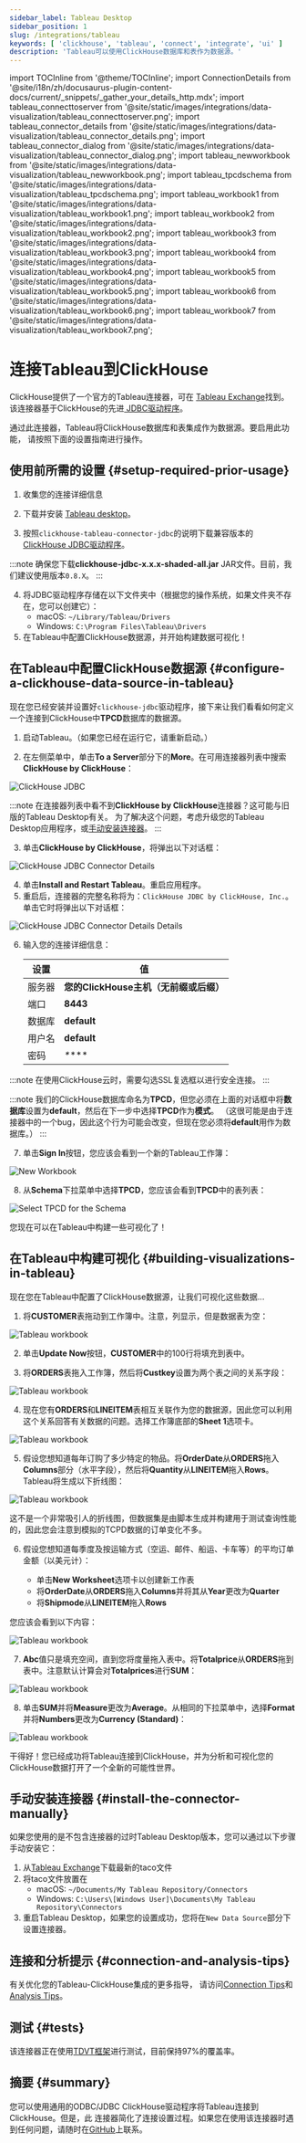 ```yaml
---
sidebar_label: Tableau Desktop
sidebar_position: 1
slug: /integrations/tableau
keywords: [ 'clickhouse', 'tableau', 'connect', 'integrate', 'ui' ]
description: 'Tableau可以使用ClickHouse数据库和表作为数据源。'
---
```

import TOCInline from '@theme/TOCInline';
import ConnectionDetails from '@site/i18n/zh/docusaurus-plugin-content-docs/current/_snippets/_gather_your_details_http.mdx';
import tableau_connecttoserver from '@site/static/images/integrations/data-visualization/tableau_connecttoserver.png';
import tableau_connector_details from '@site/static/images/integrations/data-visualization/tableau_connector_details.png';
import tableau_connector_dialog from '@site/static/images/integrations/data-visualization/tableau_connector_dialog.png';
import tableau_newworkbook from '@site/static/images/integrations/data-visualization/tableau_newworkbook.png';
import tableau_tpcdschema from '@site/static/images/integrations/data-visualization/tableau_tpcdschema.png';
import tableau_workbook1 from '@site/static/images/integrations/data-visualization/tableau_workbook1.png';
import tableau_workbook2 from '@site/static/images/integrations/data-visualization/tableau_workbook2.png';
import tableau_workbook3 from '@site/static/images/integrations/data-visualization/tableau_workbook3.png';
import tableau_workbook4 from '@site/static/images/integrations/data-visualization/tableau_workbook4.png';
import tableau_workbook5 from '@site/static/images/integrations/data-visualization/tableau_workbook5.png';
import tableau_workbook6 from '@site/static/images/integrations/data-visualization/tableau_workbook6.png';
import tableau_workbook7 from '@site/static/images/integrations/data-visualization/tableau_workbook7.png';


# 连接Tableau到ClickHouse

ClickHouse提供了一个官方的Tableau连接器，可在
[Tableau Exchange](https://exchange.tableau.com/products/1064)找到。
该连接器基于ClickHouse的先进[ JDBC驱动程序](/integrations/language-clients/java/jdbc)。

通过此连接器，Tableau将ClickHouse数据库和表集成作为数据源。要启用此功能，
请按照下面的设置指南进行操作。

<TOCInline toc={toc}/>

## 使用前所需的设置 {#setup-required-prior-usage}

1. 收集您的连接详细信息
   <ConnectionDetails />

2. 下载并安装 <a href="https://www.tableau.com/products/desktop/download" target="_blank">Tableau
   desktop</a>。
3. 按照`clickhouse-tableau-connector-jdbc`的说明下载兼容版本的
   <a href="https://github.com/ClickHouse/clickhouse-java/releases/" target="_blank">ClickHouse JDBC驱动程序</a>。

:::note
确保您下载**clickhouse-jdbc-x.x.x-shaded-all.jar** JAR文件。目前，我们建议使用版本`0.8.X`。
:::

4. 将JDBC驱动程序存储在以下文件夹中（根据您的操作系统，如果文件夹不存在，您可以创建它）：
    - macOS: `~/Library/Tableau/Drivers`
    - Windows: `C:\Program Files\Tableau\Drivers`
5. 在Tableau中配置ClickHouse数据源，并开始构建数据可视化！

## 在Tableau中配置ClickHouse数据源 {#configure-a-clickhouse-data-source-in-tableau}

现在您已经安装并设置好`clickhouse-jdbc`驱动程序，接下来让我们看看如何定义一个连接到ClickHouse中**TPCD**数据库的数据源。

1. 启动Tableau。（如果您已经在运行它，请重新启动。）

2. 在左侧菜单中，单击**To a Server**部分下的**More**。在可用连接器列表中搜索**ClickHouse by ClickHouse**：

<img alt="ClickHouse JDBC" src={tableau_connecttoserver}/>
<br/>

:::note
在连接器列表中看不到**ClickHouse by ClickHouse**连接器？这可能与旧版的Tableau Desktop有关。 
为了解决这个问题，考虑升级您的Tableau Desktop应用程序，或[手动安装连接器](#install-the-connector-manually)。
:::

3. 单击**ClickHouse by ClickHouse**，将弹出以下对话框：

<img alt="ClickHouse JDBC Connector Details" src={tableau_connector_details}/>
<br/>
 
4. 单击**Install and Restart Tableau**。重启应用程序。
5. 重启后，连接器的完整名称将为：`ClickHouse JDBC by ClickHouse, Inc.`。单击它时将弹出以下对话框：

<img alt="ClickHouse JDBC Connector Details Details" src={tableau_connector_dialog}/>
<br/>

6. 输入您的连接详细信息：

    | 设置        | 值                                                  |
    | ----------- |--------------------------------------------------------|
    | 服务器      | **您的ClickHouse主机（无前缀或后缀）**               |
    | 端口        | **8443**                                               |
    | 数据库      | **default**                                            |
    | 用户名      | **default**                                            |
    | 密码        | *\*****                                                |

:::note
在使用ClickHouse云时，需要勾选SSL复选框以进行安全连接。
:::
<br/>

:::note
我们的ClickHouse数据库命名为**TPCD**，但您必须在上面的对话框中将**数据库**设置为**default**，然后在下一步中选择**TPCD**作为**模式**。 （这很可能是由于连接器中的一个bug，因此这个行为可能会改变，但现在您必须将**default**用作为数据库。）
:::

7. 单击**Sign In**按钮，您应该会看到一个新的Tableau工作簿：

<img alt="New Workbook" src={tableau_newworkbook}/>
<br/>

8. 从**Schema**下拉菜单中选择**TPCD**，您应该会看到**TPCD**中的表列表：

<img alt="Select TPCD for the Schema" src={tableau_tpcdschema}/>
<br/>

您现在可以在Tableau中构建一些可视化了！

## 在Tableau中构建可视化 {#building-visualizations-in-tableau}

现在您在Tableau中配置了ClickHouse数据源，让我们可视化这些数据...

1. 将**CUSTOMER**表拖动到工作簿中。注意，列显示，但是数据表为空：

<img alt="Tableau workbook" src={tableau_workbook1}/>
<br/>

2. 单击**Update Now**按钮，**CUSTOMER**中的100行将填充到表中。

3. 将**ORDERS**表拖入工作簿，然后将**Custkey**设置为两个表之间的关系字段：

<img alt="Tableau workbook" src={tableau_workbook2}/>
<br/>

4. 现在您有**ORDERS**和**LINEITEM**表相互关联作为您的数据源，因此您可以利用这个关系回答有关数据的问题。选择工作簿底部的**Sheet 1**选项卡。

<img alt="Tableau workbook" src={tableau_workbook3}/>
<br/>

5. 假设您想知道每年订购了多少特定的物品。将**OrderDate**从**ORDERS**拖入**Columns**部分（水平字段），然后将**Quantity**从**LINEITEM**拖入**Rows**。Tableau将生成以下折线图：

<img alt="Tableau workbook" src={tableau_workbook4}/>
<br/>

这不是一个非常吸引人的折线图，但数据集是由脚本生成并构建用于测试查询性能的，因此您会注意到模拟的TCPD数据的订单变化不多。

6. 假设您想知道每季度及按运输方式（空运、邮件、船运、卡车等）的平均订单金额（以美元计）：

    - 单击**New Worksheet**选项卡以创建新工作表
    - 将**OrderDate**从**ORDERS**拖入**Columns**并将其从**Year**更改为**Quarter**
    - 将**Shipmode**从**LINEITEM**拖入**Rows**

您应该会看到以下内容：

<img alt="Tableau workbook" src={tableau_workbook5}/>
<br/>

7. **Abc**值只是填充空间，直到您将度量拖入表中。将**Totalprice**从**ORDERS**拖到表中。注意默认计算会对**Totalprices**进行**SUM**：

<img alt="Tableau workbook" src={tableau_workbook6}/>
<br/>

8. 单击**SUM**并将**Measure**更改为**Average**。从相同的下拉菜单中，选择**Format**并将**Numbers**更改为**Currency (Standard)**：

<img alt="Tableau workbook" src={tableau_workbook7}/>
<br/>

干得好！您已经成功将Tableau连接到ClickHouse，并为分析和可视化您的ClickHouse数据打开了一个全新的可能性世界。

## 手动安装连接器 {#install-the-connector-manually}

如果您使用的是不包含连接器的过时Tableau Desktop版本，您可以通过以下步骤手动安装它：

1. 从[Tableau Exchange](https://exchange.tableau.com/products/1064)下载最新的taco文件
2. 将taco文件放置在
   * macOS: `~/Documents/My Tableau Repository/Connectors`
   * Windows: `C:\Users\[Windows User]\Documents\My Tableau Repository\Connectors`
3. 重启Tableau Desktop，如果您的设置成功，您将在`New Data Source`部分下设置连接器。

## 连接和分析提示 {#connection-and-analysis-tips}

有关优化您的Tableau-ClickHouse集成的更多指导，
请访问[Connection Tips](/integrations/tableau/connection-tips)和[Analysis Tips](/integrations/tableau/analysis-tips)。

## 测试 {#tests}
该连接器正在使用[TDVT框架](https://tableau.github.io/connector-plugin-sdk/docs/tdvt)进行测试，目前保持97%的覆盖率。

## 摘要 {#summary}
您可以使用通用的ODBC/JDBC ClickHouse驱动程序将Tableau连接到ClickHouse。但是，此
连接器简化了连接设置过程。如果您在使用该连接器时遇到任何问题，请随时在<a href="https://github.com/ClickHouse/clickhouse-tableau-connector-jdbc/issues" target="_blank"  >GitHub</a>上联系。
